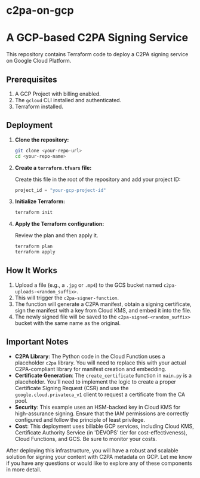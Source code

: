 # c2pa-on-gcp
# A GCP-based C2PA Signing Service

This repository contains Terraform code to deploy a C2PA signing service on Google Cloud Platform.

## Prerequisites

1.  A GCP Project with billing enabled.
2.  The `gcloud` CLI installed and authenticated.
3.  Terraform installed.

## Deployment

1.  **Clone the repository:**

    ```bash
    git clone <your-repo-url>
    cd <your-repo-name>
    ```

2.  **Create a `terraform.tfvars` file:**

    Create this file in the root of the repository and add your project ID:

    ```tfvars
    project_id = "your-gcp-project-id"
    ```

3.  **Initialize Terraform:**

    ```bash
    terraform init
    ```

4.  **Apply the Terraform configuration:**

    Review the plan and then apply it.

    ```bash
    terraform plan
    terraform apply
    ```

## How It Works

1.  Upload a file (e.g., a `.jpg` or `.mp4`) to the GCS bucket named `c2pa-uploads-<random_suffix>`.
2.  This will trigger the `c2pa-signer-function`.
3.  The function will generate a C2PA manifest, obtain a signing certificate, sign the manifest with a key from Cloud KMS, and embed it into the file.
4.  The newly signed file will be saved to the `c2pa-signed-<random_suffix>` bucket with the same name as the original.

## Important Notes

*   **C2PA Library**: The Python code in the Cloud Function uses a placeholder `c2pa` library. You will need to replace this with your actual C2PA-compliant library for manifest creation and embedding.
*   **Certificate Generation**: The `create_certificate` function in `main.py` is a placeholder. You'll need to implement the logic to create a proper Certificate Signing Request (CSR) and use the `google.cloud.privateca_v1` client to request a certificate from the CA pool.
*   **Security**: This example uses an HSM-backed key in Cloud KMS for high-assurance signing. Ensure that the IAM permissions are correctly configured and follow the principle of least privilege.
*   **Cost**: This deployment uses billable GCP services, including Cloud KMS, Certificate Authority Service (in 'DEVOPS' tier for cost-effectiveness), Cloud Functions, and GCS. Be sure to monitor your costs.

After deploying this infrastructure, you will have a robust and scalable solution for signing your content with C2PA metadata on GCP. Let me know if you have any questions or would like to explore any of these components in more detail.
